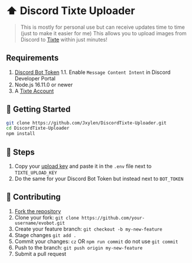 # ⬆️ Discord Tixte Uploader

> This is mostly for personal use but can receive updates time to time (just to make it easier for me)
> This allows you to upload images from Discord to [Tixte](https://tixte.com) within just minutes!

## Requirements

1. [Discord Bot Token](https://discord.com/developers/applications)
   1.1. Enable `Message Content Intent` in Discord Developer Portal
2. Node.js 16.11.0 or newer
3. A [Tixte Account](https://tixte.com)

## 🚀 Getting Started

```sh
git clone https://github.com/Jxylen/DiscordTixte-Uploader.git
cd DiscordTixte-Uploader
npm install
```

## 🔨 Steps
1. Copy your [upload key](https://tixte.com/dashboard/integrations) and paste it in the `.env` file next to `TIXTE_UPLOAD_KEY`
2. Do the same for your Discord Bot Token but instead next to `BOT_TOKEN` 

## 🤝 Contributing

1. [Fork the repository](https://github.com/Jxylen/DiscordTixte-Uploader/fork)
2. Clone your fork: `git clone https://github.com/your-username/evobot.git`
3. Create your feature branch: `git checkout -b my-new-feature`
4. Stage changes `git add .`
5. Commit your changes: `cz` OR `npm run commit` do not use `git commit`
6. Push to the branch: `git push origin my-new-feature`
7. Submit a pull request
